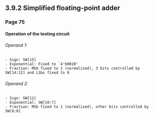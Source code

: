 3.9.2 Simplified floating-point adder
-------------------------------------

### Page 75

#### Operation of the testing circuit

###### Operand 1:
    - Sign: SW[15]
    - Exponential: Fixed to `4'b0010'
    - Fraction: MSb fixed to 1 (normalized), 3 bits controlled by SW[14:12] and LSbs fixed to 0

###### Operand 2:
    - Sign: SW[11]
    - Exponential: SW[10:7]
    - Fraction: MSb fixed to 1 (normalized), other bits controlled by SW[6:0]
